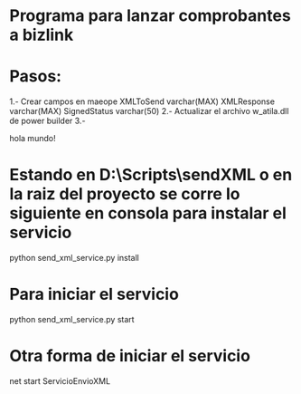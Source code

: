 # Programa para lanzar comprobantes a bizlink
# Pasos:
1.- Crear campos en maeope
    XMLToSend       varchar(MAX)
    XMLResponse     varchar(MAX)
    SignedStatus    varchar(50)
 2.- Actualizar el archivo w_atila.dll de power builder
 3.- 

 hola mundo!

# Estando en D:\Scripts\sendXML o en la raiz del proyecto se corre lo siguiente en consola para instalar el servicio
python send_xml_service.py install
# Para iniciar el servicio
python send_xml_service.py start
# Otra forma de iniciar el servicio
net start ServicioEnvioXML